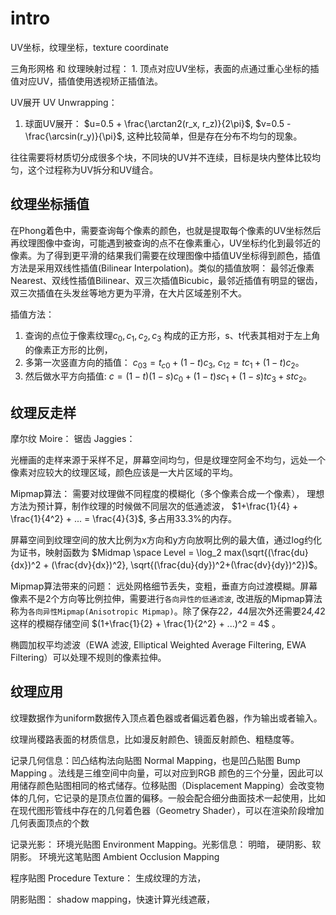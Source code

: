 # intro

UV坐标，纹理坐标，texture coordinate


三角形网格  和 纹理映射过程： 1. 顶点对应UV坐标，表面的点通过重心坐标的插值对应UV，插值使用透视矫正插值法。

UV展开 UV Unwrapping： 
1. 球面UV展开： $u=0.5 + \frac{\arctan2(r_x, r_z)}{2\pi}$, $v=0.5 - \frac{\arcsin(r_y)}{\pi}$, 这种比较简单，但是存在分布不均匀的现象。

往往需要将材质切分成很多个块，不同块的UV并不连续，目标是块内整体比较均匀，这个过程称为UV拆分和UV缝合。

## 纹理坐标插值

在Phong着色中，需要查询每个像素的颜色，也就是提取每个像素的UV坐标然后再纹理图像中查询，可能遇到被查询的点不在像素重心，UV坐标约化到最邻近的像素。为了得到更平滑的结果我们需要在纹理图像中插值UV坐标得到颜色，插值方法是采用双线性插值(Bilinear Interpolation)。类似的插值放啊： 最邻近像素 Nearest、双线性插值Bilinear、双三次插值Bicubic，最邻近插值有明显的锯齿，双三次插值在头发丝等地方更为平滑，在大片区域差别不大。

插值方法：
1. 查询的点位于像素纹理$c_0,c_1,c_2,c_3$ 构成的正方形，s、t代表其相对于左上角的像素正方形的比例，
2. 多第一次竖直方向的插值： $c_{03} = t_{c0} + (1-t)c_3$, $c_{12} = tc_1 + (1-t)c_2$。
3. 然后做水平方向插值: $c=(1-t)(1-s)c_0 + (1-t)sc_1 + (1-s)tc_3 + stc_2$。


## 纹理反走样

摩尔纹 Moire： 
锯齿 Jaggies：

光栅画的走样来源于采样不足，屏幕空间均匀，但是纹理空阿金不均匀，远处一个像素对应较大的纹理区域，颜色应该是一大片区域的平均。

Mipmap算法： 需要对纹理做不同程度的模糊化（多个像素合成一个像素），
理想方法为预计算，制作纹理的时候做不同层次的低通滤波， $1+\frac{1}{4} + \frac{1}{4^2} + ... = \frac{4}{3}$, 多占用33.3%的内存。

屏幕空间到纹理空间的放大比例为x方向和y方向放啊比例的最大值，通过log约化为证书，映射函数为 $Midmap \space Level = \log_2 max(\sqrt{(\frac{du}{dx})^2 + (\frac{dv}{dx})^2}, \sqrt{(\frac{du}{dy})^2+(\frac{dv}{dy})^2})$。


Mipmap算法带来的问题： 远处网格细节丢失，变粗，垂直方向过渡模糊。屏幕像素不是2个方向等比例拉伸，需要进行`各向异性的低通滤波`, 改进版的Mipmap算法称为`各向异性Mipmap(Anisotropic Mipmap)`。除了保存2*2，4*4层次外还需要2*4,4*2这样的模糊存储空间 $(1+\frac{1}{2} + \frac{1}{2^2} + ...)^2 = 4$ 。

椭圆加权平均滤波（EWA 滤波, Elliptical Weighted Average Filtering, EWA Filtering）可以处理不规则的像素拉伸。


## 纹理应用

纹理数据作为uniform数据传入顶点着色器或者偏远着色器，作为输出或者输入。

纹理尚稷路表面的材质信息，比如漫反射颜色、镜面反射颜色、粗糙度等。

记录几何信息：凹凸结构法向贴图 Normal Mapping，也是凹凸贴图 Bump Mapping 。法线是三维空间中向量，可以对应到RGB 颜色的三个分量，因此可以用储存颜色贴图相同的格式储存。位移贴图（Displacement Mapping）会改变物体的几何，它记录的是顶点位置的偏移。一般会配合细分曲面技术一起使用，比如在现代图形管线中存在的几何着色器（Geometry Shader），可以在渲染阶段增加几何表面顶点的个数

记录光影： 环境光贴图 Environment Mapping。光影信息： 明暗， 硬阴影、软阴影。 环境光这笔贴图 Ambient Occlusion Mapping

程序贴图 Procedure Texture： 生成纹理的方法，

阴影贴图： shadow mapping，快速计算光线遮蔽，